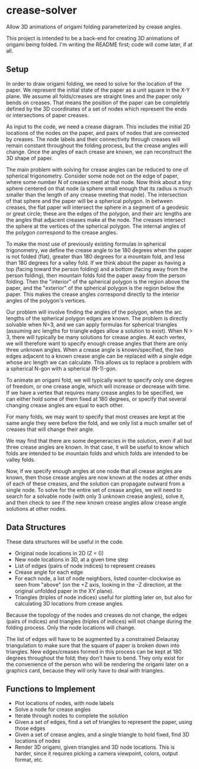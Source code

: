 # crease-solver
Allow 3D animations of origami folding parameterized by crease angles.

This project is intended to be a back-end for creating 3D animations of origami
being folded.  I'm writing the README first; code will come later, if at all.

## Setup 

In order to draw origami folding, we need to solve for the location of the
paper.  We represent the initial state of the paper as a unit square in the X-Y
plane.  We assume all folds/creases are straight lines and the paper only bends
on creases. That means the position of the paper can be completely defined by
the 3D coordinates of a set of nodes which represent the ends or intersections
of paper creases.

As input to the code, we need a crease diagram.  This includes the initial 2D
locations of the nodes on the paper, and pairs of nodes that are connected by
creases.  The node labels and their connectivity through creases will remain
constant throughout the folding process, but the crease angles will change.
Once the angles of each crease are known, we can reconstruct the 3D shape of 
paper.

The main problem with solving for crease angles can be reduced to one of
spherical trigonometry.  Consider some node not on the edge of paper, where some
number N of creases meet at that node.  Now think about a tiny sphere centered
on that node (a sphere small enough that its radius is much smaller than the
length of any crease meeting that node).  The intersection of that sphere and
the paper will be a spherical polygon.  In between creases, the flat paper will
intersect the sphere in a segment of a geodesic or great circle; these are the
edges of the polygon, and their arc lengths are the angles that adjacent creases
make at the node.  The creases intersect the sphere at the vertices of the
spherical polygon.  The internal angles of the polygon correspond to the crease
angles.

To make the most use of previously existing formulas in spherical trigonometry,
we define the crease angle to be 180 degrees when the paper is not folded
(flat), greater than 180 degrees for a mountain fold, and less than 180 degrees
for a valley fold.  If we think about the paper as having a top (facing toward
the person folding) and a bottom (facing away from the person folding),
then mountain folds fold the paper away from the person folding.  Then
the "interior" of the spherical polygon is the region above the paper, and the
"exterior" of the spherical polygon is the region below the paper.
This makes the crease angles correspond directly to the interior angles of the
polygon's vertices.

Our problem will involve finding the angles of the polygon, when the arc lengths
of the spherical polygon edges are known.  The problem is directly solvable when
N=3, and we can apply formulas for spherical triangles (assuming arc lengths for
triangle edges allow a solution to exist).  When N > 3, there will typically be
many solutions for crease angles.  At each vertex, we will therefore want to
specify enough crease angles that there are only three unknown angles.  When a
crease angle is known/specified, the two edges adjacent to a known crease angle
can be replaced with a single edge whose arc length we can calculate.  This
allows us to replace a problem with a spherical N-gon with a spherical
(N-1)-gon.  

To animate an origami fold, we will typically want to specify only one degree of
freedom, or one crease angle, which will increase or decrease with time.  If we
have a vertex that requires many crease angles to be specified, we can either
hold some of them fixed at 180 degrees, or specify that several changing crease
angles are equal to each other.

For many folds, we may want to specify that most creases are kept at the same
angle they were before the fold, and we only list a much smaller set of creases
that will change their angle.

We may find that there are some degeneracies in the solution, even if all but three
crease angles are known.  In that case, it will be useful to know which folds
are intended to be mountain folds and which folds are intended to be valley
folds.

Now, if we specify enough angles at one node that all crease angles are known,
then those crease angles are now known at the nodes at other ends of each of
these creases, and the solution can propagate outward from a single node.
To solve for the entire set of crease angles, we will need to search for a
solvable node (with only 3 unknown crease angles), solve it, and then check to
see if the new known crease angles allow crease angle solutions at other nodes.

## Data Structures

These data structures will be useful in the code.

* Original node locations in 2D (Z = 0)
* New node locations in 3D, at a given time step
* List of edges (pairs of node indices) to represent creases
* Crease angle for each edge
* For each node, a list of node neighbors, listed counter-clockwise as seen from
  "above" (on the +Z axis, looking in the -Z direction, at the original unfolded
  paper in the XY plane).
* Triangles (triples of node indices) useful for plotting later on, but also for
  calculating 3D locations from crease angles.

Because the topology of the nodes and creases do not change, the edges (pairs of
indices) and triangles (triples of indices) will not change during the folding
process.  Only the node locations will change.

The list of edges will have to be augmented by a constrained Delaunay
triangulation to make sure that the square of paper is broken down into
triangles.  New edges/creases formed in this process can be kept at 180 degrees
throughout the fold; they don't have to bend.  They only exist for the
convenience of the person who will be rendering the origami later on a graphics
card, because they will only have to deal with triangles.

## Functions to Implement

* Plot locations of nodes, with node labels
* Solve a node for crease angles
* Iterate through nodes to complete the solution
* Given a set of edges, find a set of triangles to represent the paper, 
  using those edges
* Given a set of crease angles, and a single triangle to hold fixed, 
  find 3D locations of nodes
* Render 3D origami, given triangles and 3D node locations.
  This is harder, since it requires picking a camera viewpoint, colors, output
  format, etc.



